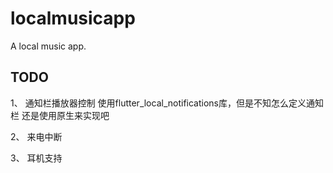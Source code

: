 # localmusicapp

A local music app.

## TODO

1、 通知栏播放器控制
  使用flutter_local_notifications库，但是不知怎么定义通知栏
  还是使用原生来实现吧

2、 来电中断

3、 耳机支持
